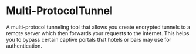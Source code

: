 # Multi-ProtocolTunnel
A multi-protocol tunneling tool that allows you create encrypted tunnels to a remote server which then forwards 
your requests to the internet. 
This helps you to bypass certain captive portals that hotels or bars may use for authentication.
